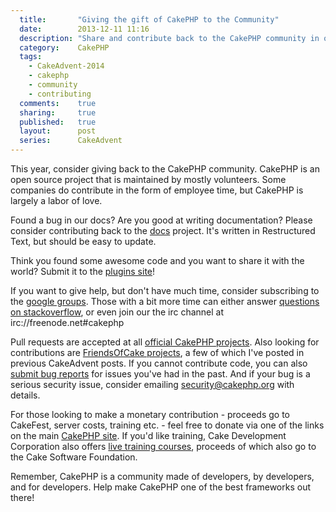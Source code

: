 ```yaml
---
  title:       "Giving the gift of CakePHP to the Community"
  date:        2013-12-11 11:16
  description: "Share and contribute back to the CakePHP community in one of many ways!"
  category:    CakePHP
  tags:
    - CakeAdvent-2014
    - cakephp
    - community
    - contributing
  comments:    true
  sharing:     true
  published:   true
  layout:      post
  series:      CakeAdvent
---
```


This year, consider giving back to the CakePHP community. CakePHP is an open source project that is maintained by mostly volunteers. Some companies do contribute in the form of employee time, but CakePHP is largely a labor of love.

Found a bug in our docs? Are you good at writing documentation? Please consider contributing back to the [docs](https://github.com/cakephp/docs) project. It's written in Restructured Text, but should be easy to update.

Think you found some awesome code and you want to share it with the world? Submit it to the [plugins site](http://plugins.cakephp.org)!

If you want to give help, but don't have much time, consider subscribing to the [google groups](https://groups.google.com/forum/#!forum/cake-php). Those with a bit more time can either answer [questions on stackoverflow](http://stackoverflow.com/questions/tagged/cakephp), or even join our the irc channel at irc://freenode.net#cakephp

Pull requests are accepted at all [official CakePHP projects](http://github.com/cakephp). Also looking for contributions are [FriendsOfCake projects](http://github.com/friendsofcake), a few of which I've posted in previous CakeAdvent posts. If you cannot contribute code, you can also [submit bug reports](https://github.com/cakephp/cakephp/issues) for issues you've had in the past. And if your bug is a serious security issue, consider emailing [security@cakephp.org](mailto:security@cakephp.org) with details.

For those looking to make a monetary contribution - proceeds go to CakeFest, server costs, training etc. - feel free to donate via one of the links on the main [CakePHP site](http://cakephp.org/). If you'd like training, Cake Development Corporation also offers [live training courses](http://training.cakephp.org/), proceeds of which also go to the Cake Software Foundation.

Remember, CakePHP is a community made of developers, by developers, and for developers. Help make CakePHP one of the best frameworks out there!
